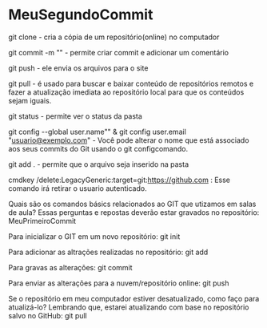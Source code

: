 # MeuSegundoCommit


git clone - cria a cópia de um repositório(online) no computador


git commit -m "" - permite criar commit e adicionar um comentário


git push - ele envia os arquivos para o site


git pull - é usado para buscar e baixar conteúdo de repositórios remotos e fazer a atualização imediata ao repositório local para que os conteúdos sejam iguais.


git status - permite ver o status da pasta


git config --global user.name"" & git config user.email "usuario@exemplo.com" - Você pode alterar o nome que está associado aos seus commits do Git usando o git configcomando.


git add . - permite que o arquivo seja inserido na pasta


cmdkey /delete:LegacyGeneric:target=git:https://github.com : Esse comando irá retirar o usuario autenticado.



Quais são os comandos básics relacionados ao GIT que utizamos em salas de aula? Essas perguntas e repostas deverão estar gravados no repositório: MeuPrimeiroCommit

Para inicializar o GIT em um novo repositório: git init

Para adicionar as altrações realizadas no repositório: git add

Para gravas as alterações: git commit 

Para enviar as alterações para a nuvem/repositório online: git push

Se o repositório em meu computador estiver desatualizado, como faço para atualizá-lo? Lembrando que, estarei atualizando com base no repositório salvo no GitHub: git pull